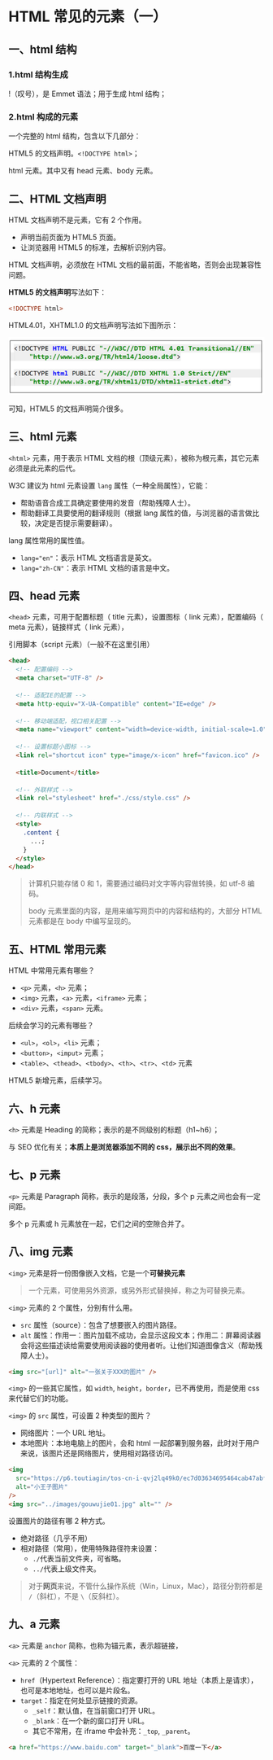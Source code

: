 # HTML 常见的元素（一）

## 一、html 结构

### 1.html 结构生成

!（叹号），是 Emmet 语法；用于生成 html 结构；

### 2.html 构成的元素

一个完整的 html 结构，包含以下几部分：

HTML5 的文档声明。`<!DOCTYPE html>`；

html 元素。其中又有 head 元素、body 元素。

## 二、HTML 文档声明

HTML 文档声明不是元素，它有 2 个作用。

- 声明当前页面为 HTML5 页面。
- 让浏览器用 HTML5 的标准，去解析识别内容。

HTML 文档声明，必须放在 HTML 文档的最前面，不能省略，否则会出现兼容性问题。

**HTML5 的文档声明**写法如下：

```html
<!DOCTYPE html>
```

HTML4.01，XHTML1.0 的文档声明写法如下图所示：

![早期文档说明](NodeAssets/早期文档说明.png)

可知，HTML5 的文档声明简介很多。

## 三、html 元素

`<html>` 元素，用于表示 HTML 文档的根（顶级元素），被称为根元素，其它元素必须是此元素的后代。

W3C 建议为 html 元素设置 `lang` 属性（一种全局属性），它能：

- 帮助语音合成工具确定要使用的发音（帮助残障人士）。
- 帮助翻译工具要使用的翻译规则（根据 lang 属性的值，与浏览器的语言做比较，决定是否提示需要翻译）。

lang 属性常用的属性值。

- `lang="en"`：表示 HTML 文档语言是英文。
- `lang="zh-CN"`：表示 HTML 文档的语言是中文。

## 四、head 元素

`<head>` 元素，可用于配置标题（ title 元素），设置图标（ link 元素），配置编码（ meta 元素），链接样式（ link 元素），

引用脚本（script 元素）（一般不在这里引用）

```html
<head>
  <!-- 配置编码 -->
  <meta charset="UTF-8" />

  <!-- 适配IE的配置 -->
  <meta http-equiv="X-UA-Compatible" content="IE=edge" />

  <!-- 移动端适配，视口相关配置 -->
  <meta name="viewport" content="width=device-width, initial-scale=1.0" />

  <!-- 设置标题小图标 -->
  <link rel="shortcut icon" type="image/x-icon" href="favicon.ico" />

  <title>Document</title>

  <!-- 外联样式 -->
  <link rel="stylesheet" href="./css/style.css" />

  <!-- 内联样式 -->
  <style>
    .content {
      ...;
    }
  </style>
</head>
```

> 计算机只能存储 0 和 1，需要通过编码对文字等内容做转换，如 utf-8 编码。
>
> body 元素里面的内容，是用来编写网页中的内容和结构的，大部分 HTML 元素都是在 body 中编写呈现的。

## 五、HTML 常用元素

HTML 中常用元素有哪些？

- `<p>` 元素，`<h>` 元素；
- `<img>` 元素，`<a>` 元素，`<iframe>` 元素；
- `<div>` 元素，`<span>` 元素。

后续会学习的元素有哪些？

- `<ul>`，`<ol>`，`<li>` 元素；
- `<button>`，`<imput>` 元素；
- `<table>`、`<thead>`、`<tbody>`、`<th>`、`<tr>`、`<td>` 元素

HTML5 新增元素，后续学习。

## 六、h 元素

`<h>` 元素是 Heading 的简称；表示的是不同级别的标题（h1~h6）；

与 SEO 优化有关；**本质上是浏览器添加不同的 css，展示出不同的效果**。

## 七、p 元素

`<p>` 元素是 Paragraph 简称，表示的是段落，分段，多个 p 元素之间也会有一定间距。

多个 p 元素或 h 元素放在一起，它们之间的空隙合并了。

## 八、img 元素

`<img>` 元素是将一份图像嵌入文档，它是一个**可替换元素**

> 一个元素，可使用另外资源，或另外形式替换掉，称之为可替换元素。

`<img>` 元素的 2 个属性，分别有什么用。

- `src` 属性（source）：包含了想要嵌入的图片路径。
- `alt` 属性：作用一：图片加载不成功，会显示这段文本；作用二：屏幕阅读器会将这些描述读给需要使用阅读器的使用者听。让他们知道图像含义（帮助残障人士）。

```html
<img src="[url]" alt="一张关于XXX的图片" />
```

`<img>` 的一些其它属性，如 `width`, `height`，`border`，已不再使用，而是使用 css 来代替它们的功能。

`<img>` 的 `src` 属性，可设置 2 种类型的图片？

- 网络图片：一个 URL 地址。
- 本地图片：本地电脑上的图片，会和 html 一起部署到服务器，此时对于用户来说，该图片还是网络图片，使用相对路径访问。

```html
<img
  src="https://p6.toutiagin/tos-cn-i-qvj2lq49k0/ec7d03634695464cab47abfe2a00efb0?from=pc"
  alt="小王子图片"
/>
<img src="../images/gouwujie01.jpg" alt="" />
```

设置图片的路径有哪 2 种方式。

- 绝对路径（几乎不用）
- 相对路径（常用），使用特殊路径符来设置：
  - `./`代表当前文件夹，可省略。
  - `../`代表上级文件夹。

> 对于**网页**来说，不管什么操作系统（Win，Linux，Mac），路径分割符都是 `/`（斜杠），不是 `\`（反斜杠）。

## 九、a 元素

`<a>` 元素是 `anchor` 简称，也称为锚元素，表示超链接，

`<a>` 元素的 2 个属性：

- `href`（Hypertext Reference）：指定要打开的 URL 地址（本质上是请求），也可是本地地址，也可以是片段名。
- `target`：指定在何处显示链接的资源。
  - `_self`：默认值，在当前窗口打开 URL。
  - `_blank`：在一个新的窗口打开 URL。
  - 其它不常用，在 iframe 中会补充：`_top`, `_parent`。

```html
<a href="https://www.baidu.com" target="_blank">百度一下</a>
```
